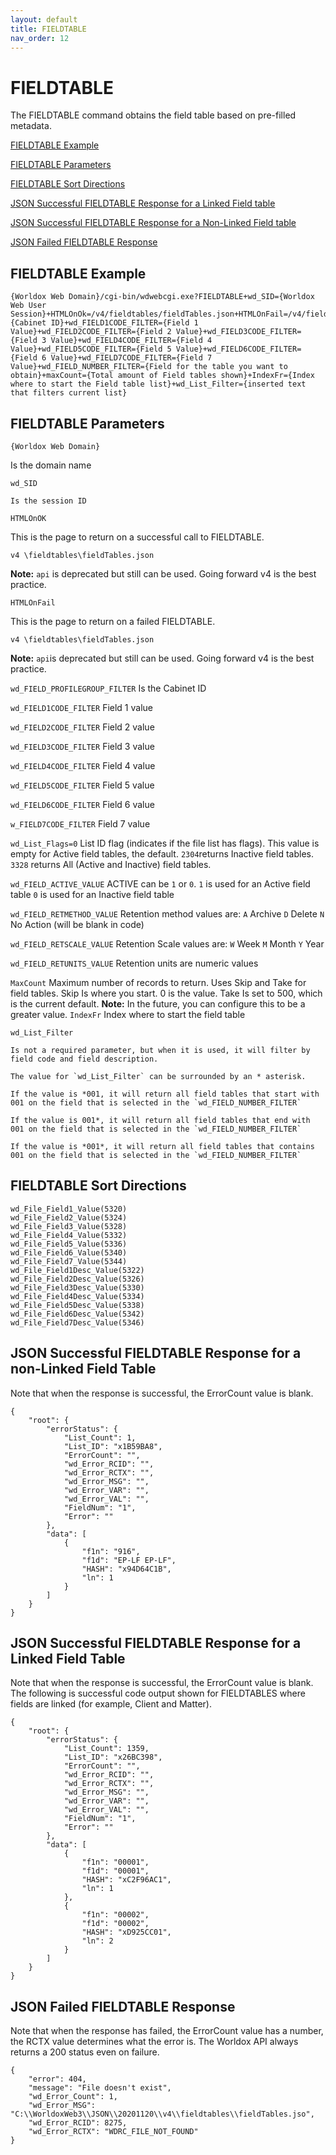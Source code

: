 ```yaml
---
layout: default
title: FIELDTABLE
nav_order: 12
---
```


# FIELDTABLE
The FIELDTABLE command obtains the field table based on pre-filled metadata.

[FIELDTABLE Example](#fieldtable-example)

[FIELDTABLE Parameters](#fieldtable-parameters)

[FIELDTABLE Sort Directions](#fieldtable-sort-directions)

[JSON Successful FIELDTABLE Response for a Linked Field table](#json-successful-fieldtable-response-for-a-linked-field-table)

[JSON Successful FIELDTABLE Response for a Non-Linked Field table](#json-successful-fieldtable-response-for-a-non-linked-field-table)

[JSON Failed FIELDTABLE Response](#json-failed-fieldtable-response)

## FIELDTABLE Example
```
{Worldox Web Domain}/cgi-bin/wdwebcgi.exe?FIELDTABLE+wd_SID={Worldox Web User Session}+HTMLOnOk=/v4/fieldtables/fieldTables.json+HTMLOnFail=/v4/fieldtables/fieldTables.json+wd_FIELD_PROFILEGROUP_FILTER={Cabinet ID}+wd_FIELD1CODE_FILTER={Field 1 Value}+wd_FIELD2CODE_FILTER={Field 2 Value}+wd_FIELD3CODE_FILTER={Field 3 Value}+wd_FIELD4CODE_FILTER={Field 4 Value}+wd_FIELD5CODE_FILTER={Field 5 Value}+wd_FIELD6CODE_FILTER={Field 6 Value}+wd_FIELD7CODE_FILTER={Field 7 Value}+wd_FIELD_NUMBER_FILTER={Field for the table you want to obtain}+maxCount={Total amount of Field tables shown}+IndexFr={Index where to start the Field table list}+wd_List_Filter={inserted text that filters current list}
```

## FIELDTABLE Parameters
`{Worldox Web Domain}`

Is the domain name

`wd_SID`

	Is the session ID

`HTMLOnOK`

This is the page to return on a successful call to FIELDTABLE.

`v4 \fieldtables\fieldTables.json`

**Note:** `api` is deprecated but still can be used. Going forward v4 is the best practice.

`HTMLOnFail`

This is the page to return on a failed FIELDTABLE.

`v4 \fieldtables\fieldTables.json`

**Note:** `api`is deprecated but still can be used. Going forward v4 is the best practice.

`wd_FIELD_PROFILEGROUP_FILTER`
	Is the Cabinet ID

`wd_FIELD1CODE_FILTER`
	Field 1 value

`wd_FIELD2CODE_FILTER`
	Field 2 value

`wd_FIELD3CODE_FILTER`
	Field 3 value

`wd_FIELD4CODE_FILTER`
	Field 4 value

`wd_FIELD5CODE_FILTER`
	Field 5 value

`wd_FIELD6CODE_FILTER`
	Field 6 value

`w_FIELD7CODE_FILTER`
	Field 7 value

`wd_List_Flags=0`
	List ID flag (indicates if the file list has flags). This value is empty for Active field tables, the default.
	`2304`returns Inactive field tables.
	`3328` returns All (Active and Inactive) field tables.

`wd_FIELD_ACTIVE_VALUE`
	ACTIVE can be `1` or `0`.
	`1` is used for an Active field table
	`0` is used for an Inactive field table

`wd_FIELD_RETMETHOD_VALUE` 
Retention method values are:
		`A` Archive
		`D` Delete
		`N` No Action (will be blank in code)

`wd_FIELD_RETSCALE_VALUE`
	Retention Scale values are:
	`W` Week
	`M` Month
	`Y` Year

`wd_FIELD_RETUNITS_VALUE`
	Retention units are numeric values

`MaxCount`
	Maximum number of records to return. Uses Skip and Take for field tables. Skip Is where you start. 0 is the value. Take Is set to 500, which is the current default. **Note:** In the future, you can configure this to be a greater value. 
`IndexFr`
	Index where to start the field table

`wd_List_Filter`

	Is not a required parameter, but when it is used, it will filter by field code and field description.
	
	The value for `wd_List_Filter` can be surrounded by an * asterisk.
		
	If the value is *001, it will return all field tables that start with 001 on the field that is selected in the `wd_FIELD_NUMBER_FILTER`
	
	If the value is 001*, it will return all field tables that end with 001 on the field that is selected in the `wd_FIELD_NUMBER_FILTER`
	
	If the value is *001*, it will return all field tables that contains 001 on the field that is selected in the `wd_FIELD_NUMBER_FILTER`

## FIELDTABLE Sort Directions
```
wd_File_Field1_Value(5320)
wd_File_Field2_Value(5324)
wd_File_Field3_Value(5328)
wd_File_Field4_Value(5332)
wd_File_Field5_Value(5336)
wd_File_Field6_Value(5340)
wd_File_Field7_Value(5344)
wd_File_Field1Desc_Value(5322)
wd_File_Field2Desc_Value(5326)
wd_File_Field3Desc_Value(5330)
wd_File_Field4Desc_Value(5334)
wd_File_Field5Desc_Value(5338)
wd_File_Field6Desc_Value(5342)
wd_File_Field7Desc_Value(5346)
```

## JSON Successful FIELDTABLE Response for a non-Linked Field Table 

Note that when the response is successful, the ErrorCount value is blank. 

```
{
    "root": {
        "errorStatus": {
            "List_Count": 1,
            "List_ID": "x1B59BA8",
            "ErrorCount": "",
            "wd_Error_RCID": "",
            "wd_Error_RCTX": "",
            "wd_Error_MSG": "",
            "wd_Error_VAR": "",
            "wd_Error_VAL": "",
            "FieldNum": "1",
            "Error": ""
        },
        "data": [
            {
                "f1n": "916",
                "f1d": "EP-LF EP-LF",
                "HASH": "x94D64C1B",
                "ln": 1
            }
        ]
    }
}
```

## JSON Successful FIELDTABLE Response for a Linked Field Table

Note that when the response is successful, the ErrorCount value is blank. 
The following is successful code output shown for FIELDTABLES where fields are linked (for example, Client and Matter). 

```
{
    "root": {
        "errorStatus": {
            "List_Count": 1359,
            "List_ID": "x26BC398",
            "ErrorCount": "",
            "wd_Error_RCID": "",
            "wd_Error_RCTX": "",
            "wd_Error_MSG": "",
            "wd_Error_VAR": "",
            "wd_Error_VAL": "",
            "FieldNum": "1",
            "Error": ""
        },
        "data": [
            {
                "f1n": "00001",
                "f1d": "00001",
                "HASH": "xC2F96AC1",
                "ln": 1
            },
            {
                "f1n": "00002",
                "f1d": "00002",
                "HASH": "xD925CC01",
                "ln": 2
            }
        ]
    }
}
```
## JSON Failed FIELDTABLE Response

Note that when the response has failed, the ErrorCount value has a number, the RCTX value determines what the error is. The Worldox API always returns a 200 status even on failure.  

```
{
    "error": 404,
    "message": "File doesn't exist",
    "wd_Error_Count": 1,
    "wd_Error_MSG": "C:\\WorldoxWeb3\\JSON\\20201120\\v4\\fieldtables\\fieldTables.jso",
    "wd_Error_RCID": 8275,
    "wd_Error_RCTX": "WDRC_FILE_NOT_FOUND"
}
```
